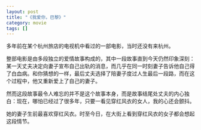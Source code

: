 ```yaml
---
layout: post
title: "《我爱你，巴黎》"
category: movie
tags: []
---
```


多年前在某个杭州旅店的电视机中看过的一部电影，当时还没有来杭州。

整部电影是由多段独立的爱情故事构成的，其中一段故事直到今天仍然印象深刻：某一天丈夫决定向妻子宣布自己出轨的消息，而几乎在同一时刻妻子告诉他自己得了白血病。和你猜想的一样，最后丈夫选择了陪妻子度过人生最后一段路，而在这个过程中，他又重新爱上了自己的妻子。

然而这段故事最令人难忘的并不是这个故事本身，而是故事结尾处丈夫的内心独白：现在，哪怕已经过了很多年，只要一看见穿红风衣的女人，我的心还会颤抖。

她的妻子生前最喜欢穿红风衣。时至今日，在大街上看到穿红风衣的女子都会想起这段情节。
